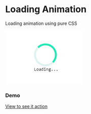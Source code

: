# Loading Animation

Loading animation using pure CSS

![Loading Animation](loading.png)

### Demo
[View to see it action](https://javavista.github.io/Loading-Animation/)